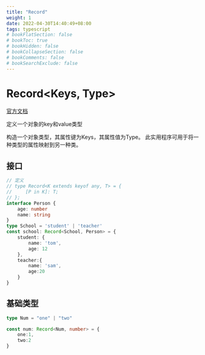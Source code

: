 ```yaml
---
title: "Record"
weight: 1
date: 2022-04-30T14:40:49+08:00
tags: typescript
# bookFlatSection: false
# bookToc: true
# bookHidden: false
# bookCollapseSection: false
# bookComments: false
# bookSearchExclude: false
---
```


# Record<Keys, Type>

[官方文档](https://www.typescriptlang.org/docs/handbook/utility-types.html#recordkeys-type)



定义一个对象的key和value类型

构造一个对象类型，其属性键为Keys，其属性值为Type。
此实用程序可用于将一种类型的属性映射到另一种类。

## 接口
```ts
// 定义
// type Record<K extends keyof any, T> = {
//     [P in K]: T;
// };
interface Person {
    age: number
    name: string
}
type School = 'student' | 'teacher'
const school: Record<School, Person> = {
    student: {
        name: 'tom',
        age: 12
    },
    teacher:{
        name: 'sam',
        age:20
    }
}
```
## 基础类型

```ts
type Num = "one" | "two"

const num: Record<Num, number> = {
    one:1,
    two:2
}
```


